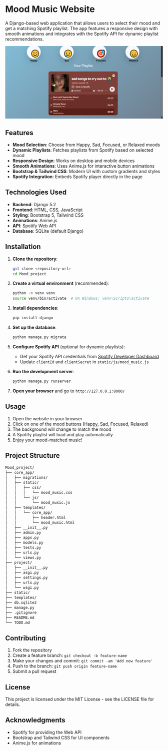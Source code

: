 # Mood Music Website

A Django-based web application that allows users to select their mood and get a matching Spotify playlist. The app features a responsive design with smooth animations and integrates with the Spotify API for dynamic playlist recommendations.


![Mood Music Screenshot](Images/project_demo.png)





## Features

- **Mood Selection**: Choose from Happy, Sad, Focused, or Relaxed moods
- **Dynamic Playlists**: Fetches playlists from Spotify based on selected mood
- **Responsive Design**: Works on desktop and mobile devices
- **Smooth Animations**: Uses Anime.js for interactive button animations
- **Bootstrap & Tailwind CSS**: Modern UI with custom gradients and styles
- **Spotify Integration**: Embeds Spotify player directly in the page

## Technologies Used

- **Backend**: Django 5.2
- **Frontend**: HTML, CSS, JavaScript
- **Styling**: Bootstrap 5, Tailwind CSS
- **Animations**: Anime.js
- **API**: Spotify Web API
- **Database**: SQLite (default Django)

## Installation

1. **Clone the repository**:
   ```bash
   git clone <repository-url>
   cd Mood_project
   ```

2. **Create a virtual environment** (recommended):
   ```bash
   python -m venv venv
   source venv/bin/activate  # On Windows: venv\Scripts\activate
   ```

3. **Install dependencies**:
   ```bash
   pip install django
   ```

4. **Set up the database**:
   ```bash
   python manage.py migrate
   ```

5. **Configure Spotify API** (optional for dynamic playlists):
   - Get your Spotify API credentials from [Spotify Developer Dashboard](https://developer.spotify.com/dashboard)
   - Update `clientId` and `clientSecret` in `static/js/mood_music.js`

6. **Run the development server**:
   ```bash
   python manage.py runserver
   ```

7. **Open your browser** and go to `http://127.0.0.1:8000/`

## Usage

1. Open the website in your browser
2. Click on one of the mood buttons (Happy, Sad, Focused, Relaxed)
3. The background will change to match the mood
4. A Spotify playlist will load and play automatically
5. Enjoy your mood-matched music!

## Project Structure

```
Mood_project/
├── core_app/
│   ├── migrations/
│   ├── static/
│   │   ├── css/
│   │   │   └── mood_music.css
│   │   └── js/
│   │       └── mood_music.js
│   ├── templates/
│   │   └── core_app/
│   │       ├── header.html
│   │       └── mood_music.html
│   ├── __init__.py
│   ├── admin.py
│   ├── apps.py
│   ├── models.py
│   ├── tests.py
│   ├── urls.py
│   └── views.py
├── project/
│   ├── __init__.py
│   ├── asgi.py
│   ├── settings.py
│   ├── urls.py
│   └── wsgi.py
├── static/
├── templates/
├── db.sqlite3
├── manage.py
├── .gitignore
├── README.md
└── TODO.md
```

## Contributing

1. Fork the repository
2. Create a feature branch: `git checkout -b feature-name`
3. Make your changes and commit: `git commit -am 'Add new feature'`
4. Push to the branch: `git push origin feature-name`
5. Submit a pull request

## License

This project is licensed under the MIT License - see the LICENSE file for details.

## Acknowledgments

- Spotify for providing the Web API
- Bootstrap and Tailwind CSS for UI components
- Anime.js for animations
